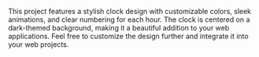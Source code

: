 This project features a stylish clock design with customizable colors, sleek animations, and clear numbering for each hour. The clock is centered on a dark-themed background, making it a beautiful addition to your web applications. Feel free to customize the design further and integrate it into your web projects.
